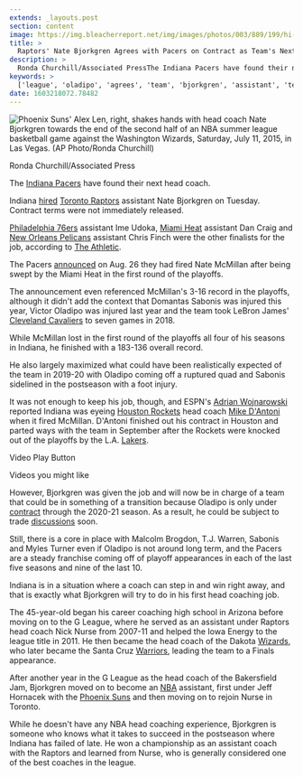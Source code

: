 ```yaml
--- 
extends: _layouts.post 
section: content 
image: https://img.bleacherreport.net/img/images/photos/003/889/199/hi-res-a6694cb981193fbeda026b628cd8a41d_crop_exact.jpg?w=1200&h=1200&q=75 
title: > 
  Raptors' Nate Bjorkgren Agrees with Pacers on Contract as Team's Next Head Coach 
description: > 
  Ronda Churchill/Associated PressThe Indiana Pacers have found their next head coach.Indiana hired Toronto Raptors assistant Nate Bjorkgren on Tuesday.It was not enough to keep his job, though, and ESPN's Adrian Wojnarowski reported Indiana was eyeing Houston Rockets head coach Mike D'Antoni when it fired McMillan.He then became the head coach of the Dakota Wizards, who later became the Santa Cruz Warriors, leading the team to a Finals appearance.He won a championship as an assistant coach with the Raptors and learned from Nurse, who is generally considered one of the best coaches in the league. 
keywords: > 
  ['league', 'oladipo', 'agrees', 'team', 'bjorkgren', 'assistant', 'teams', 'raptors', 'coach', 'pacers', 'indiana', 'contract', 'head', 'sabonis', 'nate'] 
date: 1603218072.78482 
--- 
```

<div><p></p><img alt="Phoenix Suns' Alex Len, right, shakes hands with head coach Nate Bjorkgren towards the end of the second half of an NBA summer league basketball game against the Washington Wizards, Saturday, July 11, 2015, in Las Vegas. (AP Photo/Ronda Churchill)" src="https://static-assets.bleacherreport.net/img/atoms/lazyImage/logo.png"><p class="credit">Ronda Churchill/Associated Press</p><p class="">The <a href="http://bleacherreport.com/indiana-pacers">Indiana Pacers</a>&#160;have found their next head coach.</p><p class="">Indiana <a href="https://twitter.com/Pacers/status/1318607939188461575" target="_blank" rel="noopener noreferrer">hired</a> <a href="http://bleacherreport.com/toronto-raptors">Toronto Raptors</a> assistant Nate Bjorkgren on Tuesday. C<a href="https://twitter.com/SportsCenter/status/1318588585390592000" target="_blank" rel="noopener noreferrer"></a>ontract terms were not immediately released.</p><p class=""><a href="http://bleacherreport.com/philadelphia-76ers">Philadelphia 76ers</a> assistant Ime Udoka, <a href="http://bleacherreport.com/miami-heat">Miami Heat</a> assistant Dan Craig and <a href="http://bleacherreport.com/new-orleans-pelicans">New Orleans Pelicans</a> assistant Chris Finch were the other finalists for the job, according to <a href="https://theathletic.com/news/pacers-hire-nate-bjorkgren-as-new-head-coach-raptors-nba/5ELeztHS5UbS" target="_blank" rel="noopener noreferrer">The Athletic</a>.</p><p class="">The Pacers <a href="https://twitter.com/Pacers/status/1298643510967533568" target="_blank" rel="noopener noreferrer">announced</a> on Aug. 26 they had fired Nate McMillan after being swept by the Miami Heat in the first round of the playoffs.</p><p class="">The announcement even referenced McMillan's 3-16 record in the playoffs, although it didn't add the context that Domantas Sabonis was injured this year, Victor Oladipo was injured last year and the team took LeBron James' <a href="http://bleacherreport.com/cleveland-cavaliers">Cleveland Cavaliers</a> to seven games in 2018.</p><p id="br-ad-101785072" class="br-ad-lazy"></p><p class="">While McMillan lost in the first round of the playoffs all four of his seasons in Indiana, he finished with a 183-136 overall record.</p><p class="">He also largely maximized what could have been realistically expected of the team in 2019-20 with Oladipo coming off a ruptured quad and Sabonis sidelined in the postseason with a foot injury.</p><p class="">It was not enough to keep his job, though, and ESPN's <a href="https://twitter.com/wojespn/status/1298644694029737984" target="_blank" rel="noopener noreferrer">Adrian Wojnarowski</a> reported Indiana was eyeing <a href="http://bleacherreport.com/houston-rockets">Houston Rockets</a> head coach <a href="http://bleacherreport.com/mike-dantoni">Mike D'Antoni</a> when it fired McMillan. D'Antoni finished out his contract in Houston and parted ways with the team in September after the Rockets were knocked out of the playoffs by the L.A. <a href="http://bleacherreport.com/los-angeles-lakers">Lakers</a>.</p><a rel="noopener noreferrer" target="_blank" class="molecule thumbnail"><img alt="" src="https://static-assets.bleacherreport.net/img/atoms/lazyImage/logo.png">Video Play Button</a><p class="atom video-indicator"><p class="text">Videos you might like </p> </p><p class="">However,&#160;Bjorkgren&#160;was given the job and will now be in charge of a team that could be in something of a transition because Oladipo is only under <a href="https://www.spotrac.com/nba/indiana-pacers/victor-oladipo-13315/" target="_blank" rel="noopener noreferrer">contract</a> through the 2020-21 season. As a result, he could be subject to trade <a href="https://bleacherreport.com/articles/2906254-why-nba-insiders-expect-victor-oladipo-to-hit-the-trade-block-this-offseason" target="_blank">discussions</a> soon.</p><p class="">Still, there is a core in place with Malcolm Brogdon, T.J. Warren, Sabonis and Myles Turner even if Oladipo is not around long term, and the Pacers are a steady franchise coming off of playoff appearances in each of the last five seasons and nine of the last 10.</p><p class="">Indiana is in a situation where a coach can step in and win right away, and that is exactly what&#160;Bjorkgren will try to do in his first head coaching job.</p><p class="">The 45-year-old began his career coaching high school in Arizona before moving on to the G League, where he served as an assistant under Raptors head coach Nick Nurse from 2007-11 and helped the Iowa Energy to the league title in 2011. He then became the head coach of the Dakota <a href="http://bleacherreport.com/washington-wizards">Wizards</a>, who later became the Santa Cruz <a href="http://bleacherreport.com/golden-state-warriors">Warriors</a>, leading the team to a Finals appearance. </p><p id="br-ad-53735041" class="br-ad-lazy"></p><p class="">After another year in the G League as the head coach of the Bakersfield Jam, Bjorkgren moved on to become an <a href="http://bleacherreport.com/nba">NBA</a> assistant, first under Jeff Hornacek with the <a href="http://bleacherreport.com/phoenix-suns">Phoenix Suns</a> and then moving on to rejoin Nurse in Toronto.</p><p class="">While he doesn't have any NBA head coaching experience,&#160;Bjorkgren is someone who knows what it takes to succeed in the postseason where Indiana has failed of late. He won a championship as an assistant coach with the Raptors and learned from Nurse, who is generally considered one of the best coaches in the league.</p></div>